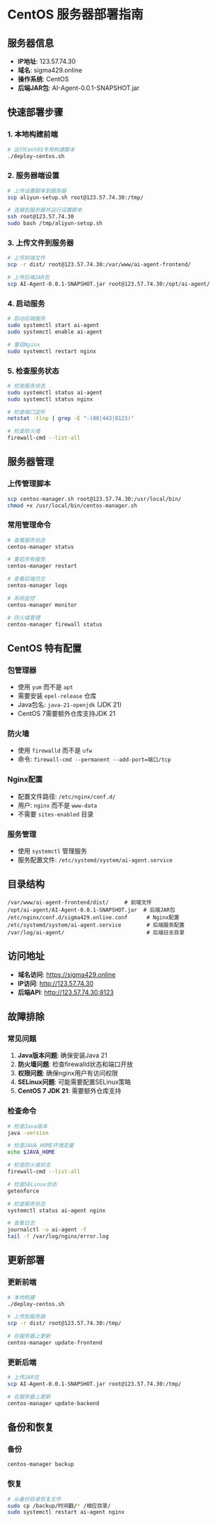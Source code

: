 # CentOS 服务器部署指南

## 服务器信息
- **IP地址**: 123.57.74.30
- **域名**: sigma429.online
- **操作系统**: CentOS
- **后端JAR包**: AI-Agent-0.0.1-SNAPSHOT.jar

## 快速部署步骤

### 1. 本地构建前端
```bash
# 运行CentOS专用构建脚本
./deploy-centos.sh
```

### 2. 服务器端设置
```bash
# 上传设置脚本到服务器
scp aliyun-setup.sh root@123.57.74.30:/tmp/

# 连接到服务器并运行设置脚本
ssh root@123.57.74.30
sudo bash /tmp/aliyun-setup.sh
```

### 3. 上传文件到服务器
```bash
# 上传前端文件
scp -r dist/ root@123.57.74.30:/var/www/ai-agent-frontend/

# 上传后端JAR包
scp AI-Agent-0.0.1-SNAPSHOT.jar root@123.57.74.30:/opt/ai-agent/
```

### 4. 启动服务
```bash
# 启动后端服务
sudo systemctl start ai-agent
sudo systemctl enable ai-agent

# 重启Nginx
sudo systemctl restart nginx
```

### 5. 检查服务状态
```bash
# 检查服务状态
sudo systemctl status ai-agent
sudo systemctl status nginx

# 检查端口监听
netstat -tlnp | grep -E ":(80|443|8123)"

# 检查防火墙
firewall-cmd --list-all
```

## 服务器管理

### 上传管理脚本
```bash
scp centos-manager.sh root@123.57.74.30:/usr/local/bin/
chmod +x /usr/local/bin/centos-manager.sh
```

### 常用管理命令
```bash
# 查看服务状态
centos-manager status

# 重启所有服务
centos-manager restart

# 查看后端日志
centos-manager logs

# 系统监控
centos-manager monitor

# 防火墙管理
centos-manager firewall status
```

## CentOS 特有配置

### 包管理器
- 使用 `yum` 而不是 `apt`
- 需要安装 `epel-release` 仓库
- Java包名: `java-21-openjdk` (JDK 21)
- CentOS 7需要额外仓库支持JDK 21

### 防火墙
- 使用 `firewalld` 而不是 `ufw`
- 命令: `firewall-cmd --permanent --add-port=端口/tcp`

### Nginx配置
- 配置文件路径: `/etc/nginx/conf.d/`
- 用户: `nginx` 而不是 `www-data`
- 不需要 `sites-enabled` 目录

### 服务管理
- 使用 `systemctl` 管理服务
- 服务配置文件: `/etc/systemd/system/ai-agent.service`

## 目录结构
```
/var/www/ai-agent-frontend/dist/     # 前端文件
/opt/ai-agent/AI-Agent-0.0.1-SNAPSHOT.jar  # 后端JAR包
/etc/nginx/conf.d/sigma429.online.conf      # Nginx配置
/etc/systemd/system/ai-agent.service        # 后端服务配置
/var/log/ai-agent/                          # 后端日志目录
```

## 访问地址
- **域名访问**: https://sigma429.online
- **IP访问**: http://123.57.74.30
- **后端API**: http://123.57.74.30:8123

## 故障排除

### 常见问题
1. **Java版本问题**: 确保安装Java 21
2. **防火墙问题**: 检查firewalld状态和端口开放
3. **权限问题**: 确保nginx用户有访问权限
4. **SELinux问题**: 可能需要配置SELinux策略
5. **CentOS 7 JDK 21**: 需要额外仓库支持

### 检查命令
```bash
# 检查Java版本
java -version

# 检查JAVA_HOME环境变量
echo $JAVA_HOME

# 检查防火墙状态
firewall-cmd --list-all

# 检查SELinux状态
getenforce

# 检查服务状态
systemctl status ai-agent nginx

# 查看日志
journalctl -u ai-agent -f
tail -f /var/log/nginx/error.log
```

## 更新部署

### 更新前端
```bash
# 本地构建
./deploy-centos.sh

# 上传到服务器
scp -r dist/ root@123.57.74.30:/tmp/

# 在服务器上更新
centos-manager update-frontend
```

### 更新后端
```bash
# 上传JAR包
scp AI-Agent-0.0.1-SNAPSHOT.jar root@123.57.74.30:/tmp/

# 在服务器上更新
centos-manager update-backend
```

## 备份和恢复

### 备份
```bash
centos-manager backup
```

### 恢复
```bash
# 从备份目录恢复文件
sudo cp /backup/时间戳/* /相应目录/
sudo systemctl restart ai-agent nginx
```
